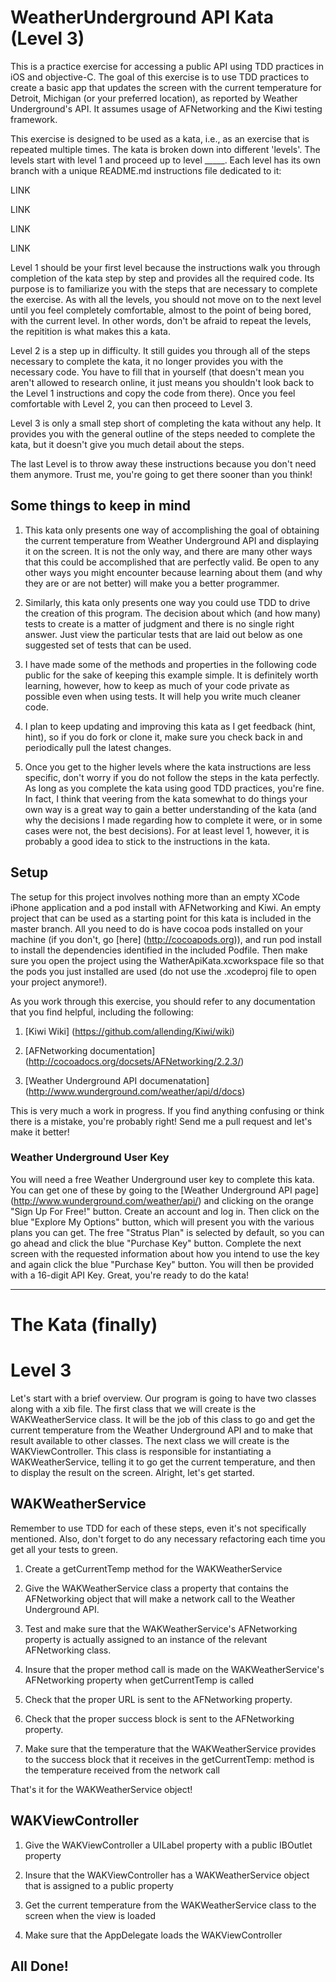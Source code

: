 # WeatherUnderground API Kata (Level 3)

This is a practice exercise for accessing a public API using TDD practices in iOS and objective-C.  The goal of this exercise is to use TDD practices to create a basic app that updates the screen with the current temperature for Detroit, Michigan (or your preferred location), as reported by Weather Underground's API.  It assumes usage of AFNetworking and the Kiwi testing framework.  

This exercise is designed to be used as a kata, i.e., as an exercise that is repeated multiple times.  The  kata is broken down into different 'levels'.  The levels start with level 1 and proceed up to level _____.  Each level has its own branch with a unique README.md instructions file dedicated to it:

LINK

LINK

LINK

LINK

Level 1 should be your first level because the instructions walk you through completion of the kata step by step and provides all the required code.  Its purpose is to familiarize you with the steps that are necessary to complete the exercise.  As with all the levels, you should not move on to the next level until you feel completely comfortable, almost to the point of being bored, with the current level.  In other words, don't be afraid to repeat the levels, the repitition is what makes this a kata.

Level 2 is a step up in difficulty. It still guides you through all of the steps necessary to complete the kata, it no longer provides you with the necessary code.  You have to fill that in yourself (that doesn't mean you aren't allowed to research online, it just means you shouldn't look back to the Level 1 instructions and copy the code from there).  Once you feel comfortable with Level 2, you can then proceed to Level 3.

Level 3 is only a small step short of completing the kata without any help.  It provides you with the general outline of the steps needed to complete the kata, but it doesn't give you much detail about the steps.

The last Level is to throw away these instructions because you don't need them anymore.  Trust me, you're going to get there sooner than you think!

## Some things to keep in mind

1. This kata only presents one way of accomplishing the goal of obtaining the current temperature from Weather Underground API and displaying it on the screen.  It is not the only way, and there are many other ways that this could be accomplished that are perfectly valid.  Be open to any other ways you might encounter because learning about them (and why they are or are not better) will make you a better programmer.

2. Similarly, this kata only presents one way you could use TDD to drive the creation of this program.  The decision about which (and how many) tests to create is a matter of judgment and there is no single right answer.  Just view the particular tests that are laid out below as one suggested set of tests that can be used.

3. I have made some of the methods and properties in the following code public for the sake of keeping this example simple.  It is definitely worth learning, however, how to keep as much of your code private as possible even when using tests.  It will help you write much cleaner code.

4.	I plan to keep updating and improving this kata as I get feedback (hint, hint), so if you do fork or clone it, make sure you check back in and periodically pull the latest changes.

5. 	Once you get to the higher levels where the kata instructions are less specific, don't worry if you do not follow the steps in the kata perfectly.  As long as you complete the kata using good TDD practices, you're fine.  In fact, I think that veering from the kata somewhat to do things your own way is a great way to gain a better understanding of the kata (and why the decisions I made regarding how to complete it were, or in some cases were not, the best decisions).  For at least level 1, however, it is probably a good idea to stick to the instructions in the kata.

## Setup

The setup for this project involves nothing more than an empty XCode iPhone application and a pod install with AFNetworking and Kiwi. An empty project that can be used as a starting point for this kata is included in the master branch.  All you need to do is have cocoa pods installed on your machine (if you don't, go [here] (http://cocoapods.org)), and run pod install to install the dependencies identified in the included Podfile.  Then make sure you open the project using the WatherApiKata.xcworkspace file so that the pods you just installed are used (do not use the .xcodeproj file to open your project anymore!).  

As you work through this exercise, you should refer to any documentation that you find helpful, including the following:

1. [Kiwi Wiki] (https://github.com/allending/Kiwi/wiki)

2. [AFNetworking documentation] (http://cocoadocs.org/docsets/AFNetworking/2.2.3/)

3. [Weather Underground API documenatation] (http://www.wunderground.com/weather/api/d/docs)

This is very much a work in progress.  If you find anything confusing or think there is a mistake, you're probably right!  Send me a pull request and let's make it better!

### Weather Underground User Key

You will need a free Weather Underground user key to complete this kata.  You can get one of these by going to the [Weather Underground API page] (http://www.wunderground.com/weather/api/) and clicking on the orange "Sign Up For Free!" button.  Create an account and log in.  Then click on the blue "Explore My Options" button, which will present you with the various plans you can get.  The free "Stratus Plan" is selected by default, so you can go ahead and click the blue "Purchase Key" button.  Complete the next screen with the requested information about how you intend to use the key and again click the blue "Purchase Key" button.  You will then be provided with a 16-digit API Key.  Great, you're ready to do the kata!

--------------------

# The Kata (finally)

# Level 3

Let's start with a brief overview.  Our program is going to have two classes along with a xib file.  The first class that we will create is the WAKWeatherService class.  It will be the job of this class to go and get the current temperature from the Weather Underground API and to make that result available to other classes.  The next class we will create is the WAKViewController.  This class is responsible for instantiating a WAKWeatherService, telling it to go get the current temperature, and then to display the result on the screen.  Alright, let's get started. 

## WAKWeatherService 

Remember to use TDD for each of these steps, even it's not specifically mentioned.  Also, don't forget to do any necessary refactoring each time you get all your tests to green.

1.	Create a getCurrentTemp method for the WAKWeatherService

2.	Give the WAKWeatherService class a property that contains the AFNetworking object that will make a network call to the Weather Underground API.

3.	Test and make sure that the WAKWeatherService's AFNetworking property is actually assigned to an instance of the relevant AFNetworking class. 
           
4.	Insure that the proper method call is made on the WAKWeatherService's AFNetworking property when getCurrentTemp is called
   
5.	Check that the proper URL is sent to the AFNetworking property.
       
6.	Check that the proper success block is sent to the AFNetworking property.
       			
7.  Make sure that the temperature that the WAKWeatherService provides to the success block that it receives in the getCurrentTemp: method is the temperature received from the network call
				
That's it for the WAKWeatherService object!
			
## WAKViewController	

1.	Give the WAKViewController a UILabel property with a public IBOutlet property

2.	Insure that the WAKViewController has a WAKWeatherService object that is assigned to a public property 

3.	Get the current temperature from the WAKWeatherService class to the screen when the view is loaded

4.	Make sure that the AppDelegate loads the WAKViewController

## All Done!

